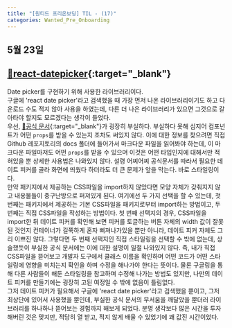 ```yaml
---
title: "[원티드 프리온보딩] TIL - (17)"
categories: Wanted_Pre_Onboarding
---
```


## 5월 23일

## [🔗react-datepicker](https://github.com/Hacker0x01/react-datepicker){:target="\_blank"}

Date picker를 구현하기 위해 사용한 라이브러리이다.  
구글에 'react date picker'라고 검색했을 때 가장 먼저 나온 라이브러리이기도 하고 다운로드 수도 적지 않아 사용을 하였는데, 다른 더 나은 라이브러리가 있으면 그것으로 갈아타야 할지도 모르겠다는 생각이 들었다.  
우선, [🔗공식 문서](https://reactdatepicker.com/){:target="\_blank"}가 굉장히 부실하다. 부실하다 못해 심지어 컴포넌트가 어떤 `props`를 받을 수 있는지 조차도 써있지 않다. 이에 대한 정보를 찾으려면 직접 Github 레포지토리의 docs 폴더에 들어가서 마크다운 파일을 읽어봐야 하는데, 이 마크다운 파일마저도 어떤 `props`를 받을 수 있으며 이것은 어떤 타입인지에 대해서만 적혀있을 뿐 상세한 사용법은 나와있지 않다. 설령 어찌어찌 공식문서를 따라서 필요한 데이트 피커를 골라 화면에 띄웠다 하더라도 더 큰 문제가 앞을 막는다. 바로 스타일링이다.  
만약 패키지에서 제공하는 CSS파일을 import하지 않았다면 모양 자체가 갖춰지지 않고 내용물들이 중구난방으로 퍼져있게 된다. 여기에선 두 가지 선택을 할 수 있는데, 첫번째는 패키지에서 제공하는 기본 CSS파일을 패키지로부터 import하는 방법이고, 두번째는 직접 CSS파일을 작성하는 방법이다. 첫 번째 선택지의 경우, CSS파일을 import한 뒤 데이트 피커를 확인해 보면 피커를 토글하는 버튼 자체의 width 값이 잘못된 것인지 컨테이너가 길쭉하게 혼자 삐져나가있을 뿐만 아니라, 데이트 피커 자체도 그리 이쁘진 않다. 그렇다면 두 번째 선택지인 직접 스타일링을 선택할 수 밖에 없는데, 상술했듯이 부실한 공식 문서에는 이에 대한 설명이 일절 나와있지 않다. 즉, 내가 직접 CSS파일을 뜯어보고 개발자 도구에서 클래스 이름을 확인하며 어떤 코드가 어떤 스타일링에 영향을 미치는지 확인을 하며 수정을 해나가야 한다는 뜻이다. 물론 구글링을 통해 다른 사람들이 해둔 스타일링을 참고하며 수정해 나가는 방법도 있지만, 나만의 데이트 피커를 만들기에는 굉장히 고된 여정일 수 밖에 없음이 틀림없다.  
그저 데이트 피커가 필요해서 구글에 'react date picker'라고 검색했을 뿐이고, 그저 최상단에 있어서 사용했을 뿐인데, 부실한 공식 문서의 무서움을 깨달았을 뿐더러 라이브러리를 하나하나 뜯어보는 경험까지 해보게 되었다. 분명 생각보다 많은 시간을 투자해버린 것은 맞지만, 적당히 열 받고, 적지 않게 배울 수 있었기에 꽤 값진 시간이었다.
